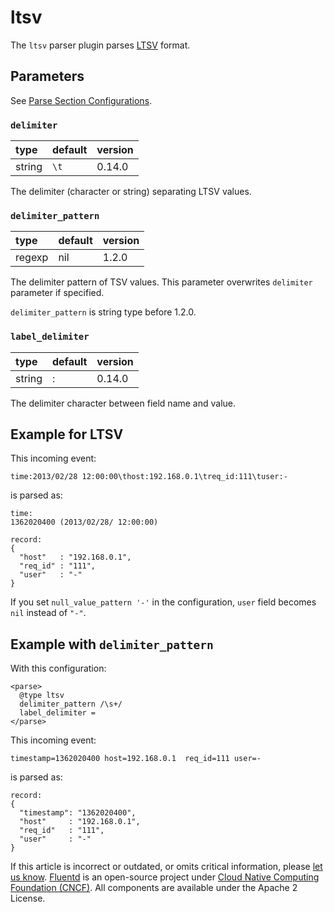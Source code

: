 # ltsv

The `ltsv` parser plugin parses [LTSV](http://ltsv.org/) format.

## Parameters

See [Parse Section Configurations](../configuration/parse-section.md).

### `delimiter`

| type | default | version |
| :--- | :--- | :--- |
| string | `\t` | 0.14.0 |

The delimiter \(character or string\) separating LTSV values.

### `delimiter_pattern`

| type | default | version |
| :--- | :--- | :--- |
| regexp | nil | 1.2.0 |

The delimiter pattern of TSV values. This parameter overwrites `delimiter` parameter if specified.

`delimiter_pattern` is string type before 1.2.0.

### `label_delimiter`

| type | default | version |
| :--- | :--- | :--- |
| string | : | 0.14.0 |

The delimiter character between field name and value.

## Example for LTSV

This incoming event:

```text
time:2013/02/28 12:00:00\thost:192.168.0.1\treq_id:111\tuser:-
```

is parsed as:

```text
time:
1362020400 (2013/02/28/ 12:00:00)

record:
{
  "host"   : "192.168.0.1",
  "req_id" : "111",
  "user"   : "-"
}
```

If you set `null_value_pattern '-'` in the configuration, `user` field becomes `nil` instead of `"-"`.

## Example with `delimiter_pattern`

With this configuration:

```text
<parse>
  @type ltsv
  delimiter_pattern /\s+/
  label_delimiter =
</parse>
```

This incoming event:

```text
timestamp=1362020400 host=192.168.0.1  req_id=111 user=-
```

is parsed as:

```text
record:
{
  "timestamp": "1362020400",
  "host"     : "192.168.0.1",
  "req_id"   : "111",
  "user"     : "-"
}
```

If this article is incorrect or outdated, or omits critical information, please [let us know](https://github.com/fluent/fluentd-docs-gitbook/issues?state=open). [Fluentd](http://www.fluentd.org/) is an open-source project under [Cloud Native Computing Foundation \(CNCF\)](https://cncf.io/). All components are available under the Apache 2 License.

